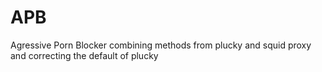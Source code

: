 # APB
Agressive Porn Blocker combining methods from plucky and squid proxy and correcting the default of plucky

